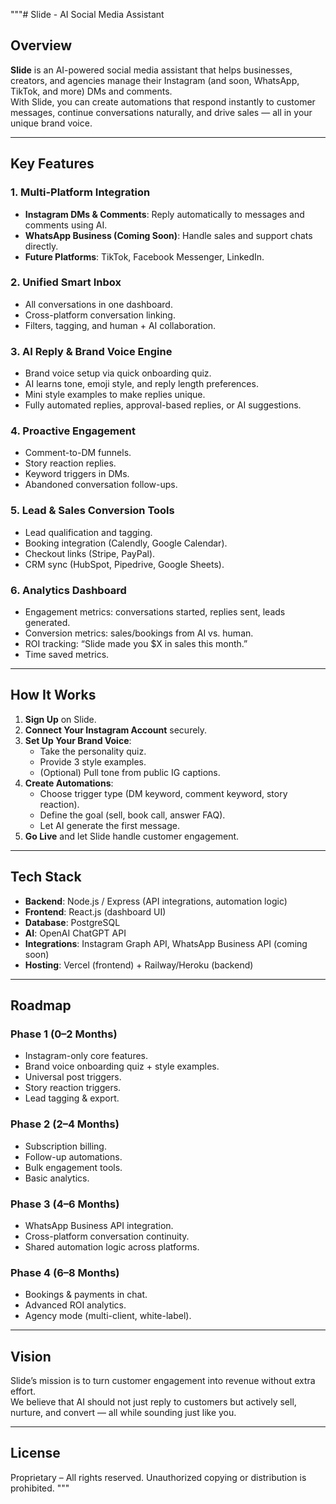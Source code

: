 """# Slide - AI Social Media Assistant

## Overview
**Slide** is an AI-powered social media assistant that helps businesses, creators, and agencies manage their Instagram (and soon, WhatsApp, TikTok, and more) DMs and comments.  
With Slide, you can create automations that respond instantly to customer messages, continue conversations naturally, and drive sales — all in your unique brand voice.

---

## Key Features
### 1. Multi-Platform Integration
- **Instagram DMs & Comments**: Reply automatically to messages and comments using AI.
- **WhatsApp Business (Coming Soon)**: Handle sales and support chats directly.
- **Future Platforms**: TikTok, Facebook Messenger, LinkedIn.

### 2. Unified Smart Inbox
- All conversations in one dashboard.
- Cross-platform conversation linking.
- Filters, tagging, and human + AI collaboration.

### 3. AI Reply & Brand Voice Engine
- Brand voice setup via quick onboarding quiz.
- AI learns tone, emoji style, and reply length preferences.
- Mini style examples to make replies unique.
- Fully automated replies, approval-based replies, or AI suggestions.

### 4. Proactive Engagement
- Comment-to-DM funnels.
- Story reaction replies.
- Keyword triggers in DMs.
- Abandoned conversation follow-ups.

### 5. Lead & Sales Conversion Tools
- Lead qualification and tagging.
- Booking integration (Calendly, Google Calendar).
- Checkout links (Stripe, PayPal).
- CRM sync (HubSpot, Pipedrive, Google Sheets).

### 6. Analytics Dashboard
- Engagement metrics: conversations started, replies sent, leads generated.
- Conversion metrics: sales/bookings from AI vs. human.
- ROI tracking: “Slide made you $X in sales this month.”
- Time saved metrics.

---

## How It Works
1. **Sign Up** on Slide.
2. **Connect Your Instagram Account** securely.
3. **Set Up Your Brand Voice**:
   - Take the personality quiz.
   - Provide 3 style examples.
   - (Optional) Pull tone from public IG captions.
4. **Create Automations**:
   - Choose trigger type (DM keyword, comment keyword, story reaction).
   - Define the goal (sell, book call, answer FAQ).
   - Let AI generate the first message.
5. **Go Live** and let Slide handle customer engagement.

---

## Tech Stack
- **Backend**: Node.js / Express (API integrations, automation logic)
- **Frontend**: React.js (dashboard UI)
- **Database**: PostgreSQL
- **AI**: OpenAI ChatGPT API
- **Integrations**: Instagram Graph API, WhatsApp Business API (coming soon)
- **Hosting**: Vercel (frontend) + Railway/Heroku (backend)

---

## Roadmap
### Phase 1 (0–2 Months)
- Instagram-only core features.
- Brand voice onboarding quiz + style examples.
- Universal post triggers.
- Story reaction triggers.
- Lead tagging & export.

### Phase 2 (2–4 Months)
- Subscription billing.
- Follow-up automations.
- Bulk engagement tools.
- Basic analytics.

### Phase 3 (4–6 Months)
- WhatsApp Business API integration.
- Cross-platform conversation continuity.
- Shared automation logic across platforms.

### Phase 4 (6–8 Months)
- Bookings & payments in chat.
- Advanced ROI analytics.
- Agency mode (multi-client, white-label).

---

## Vision
Slide’s mission is to turn customer engagement into revenue without extra effort.  
We believe that AI should not just reply to customers but actively sell, nurture, and convert — all while sounding just like you.

---

## License
Proprietary – All rights reserved. Unauthorized copying or distribution is prohibited.
"""